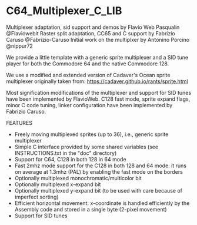 # C64_Multiplexer_C_LIB
Multiplexer adaptation, sid support and demos by Flavio Web Pasqualin @Flaviowebit
Raster split adaptation, CC65 and C support by Fabrizio Caruso @Fabrizio-Caruso
Initial work on the multiplxer by Antonino Porcino @nippur72

We provide a little template with a generic sprite multiplexer and a SID tune player for both the Commodore 64 and the native Commodore 128.

We use a modified and extended version of Cadaver's Ocean sprite multiplexer originally taken from:
https://cadaver.github.io/rants/sprite.html

Most signification modifications of the multiplexer and support for SID tunes have been implemented by FlavioWeb.
C128 fast mode, sprite expand flags, minor C code tuning, linker configuration have been implemented by Fabrizio Caruso.

FEATURES
- Freely moving multiplexed sprites (up to 36), i.e., generic sprite multiplexer 
- Simple C interface provided by some shared variables (see INSTRUCTIONS.txt in the "doc" directory)
- Support for C64, C128 in both 128 in 64 mode
- Fast 2mhz mode support for the C128 in both 128 and 64 mode: it runs on average at 1.3mhz (PAL) by enabling the fast mode on the borders
- Optionally multiplexed monochromatic/multicolor bit
- Optionally multiplexed x-expand bit
- Optionally multiplexed y-expand bit (to be used with care because of imperfect sorting)
- Efficient horizontal movement: x-coordinate is handled efficiently by the Assembly code and stored in a single byte (2-pixel movement)
- Support for SID tunes 

